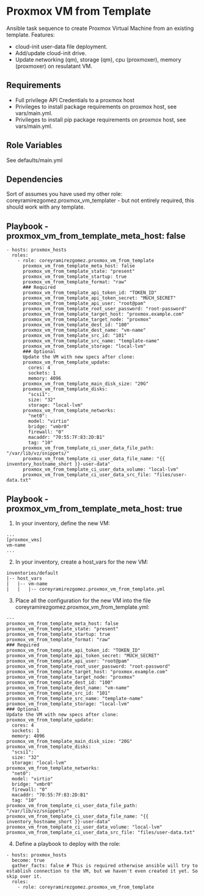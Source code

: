 Proxmox VM from Template
=========

Ansible task sequence to create Proxmox Virtual Machine from an existing template.
Features:
  - cloud-init user-data file deployment.
  - Add/update cloud-init drive.
  - Update networking (qm), storage (qm), cpu (proxmoxer), memory (proxmoxer) on resulatant VM.

Requirements
------------

- Full privilege API Credentials to a proxmox host
- Privileges to install package requirements on proxmox host, see vars/main.yml.
- Privileges to install pip package requirements on proxmox host, see vars/main.yml.

Role Variables
--------------

See defaults/main.yml

Dependencies
------------

Sort of assumes you have used my other role: coreyramirezgomez.proxmox_vm_templater - but not entirely required, this should work with any template.

Playbook - proxmox_vm_from_template_meta_host: false
----------------
    - hosts: proxmox_hosts
      roles:
        - role: coreyramirezgomez.proxmox_vm_from_template
          proxmox_vm_from_template_meta_host: false
          proxmox_vm_from_template_state: "present"
          proxmox_vm_from_template_startup: true 
          proxmox_vm_from_template_format: "raw"
          ### Required
          proxmox_vm_from_template_api_token_id: "TOKEN_ID"
          proxmox_vm_from_template_api_token_secret: "MUCH_SECRET"
          proxmox_vm_from_template_api_user: "root@pam"
          proxmox_vm_from_template_root_user_password: "root-password"
          proxmox_vm_from_template_target_host: "proxmox.example.com"
          proxmox_vm_from_template_target_node: "proxmox"
          proxmox_vm_from_template_dest_id: "100"
          proxmox_vm_from_template_dest_name: "vm-name"
          proxmox_vm_from_template_src_id: "101"
          proxmox_vm_from_template_src_name: "template-name"
          proxmox_vm_from_template_storage: "local-lvm"
          ### Optional
          Update the VM with new specs after clone:
          proxmox_vm_from_template_update:
            cores: 4
            sockets: 1
            memory: 4096
          proxmox_vm_from_template_main_disk_size: "20G"
          proxmox_vm_from_template_disks:
            "scsi1":
            size: "32"
            storage: "local-lvm"
          proxmox_vm_from_template_networks:
            "net0":
            model: "virtio"
            bridge: "vmbr0"
            firewall: "0"
            macaddr: "70:55:7F:83:2D:B1"
            tag: "10"
          proxmox_vm_from_template_ci_user_data_file_path: "/var/lib/vz/snippets/"
          proxmox_vm_from_template_ci_user_data_file_name: "{{ inventory_hostname_short }}-user-data"
          proxmox_vm_from_template_ci_user_data_volume: "local-lvm"
          proxmox_vm_from_template_ci_user_data_src_file: "files/user-data.txt"


Playbook - proxmox_vm_from_template_meta_host: true
----------------
  1. In your inventory, define the new VM:

    ...
    [proxmox_vms]
    vm-name
    ...

  2. In your inventory, create a host_vars for the new VM:

    inventories/default
    |-- host_vars
    |   |-- vm-name
    |   |   |-- coreyramirezgomez.proxmox_vm_from_template.yml

  3. Place all the configuration for the new VM into the file coreyramirezgomez.proxmox_vm_from_template.yml:

    ---
    proxmox_vm_from_template_meta_host: false
    proxmox_vm_from_template_state: "present"
    proxmox_vm_from_template_startup: true 
    proxmox_vm_from_template_format: "raw"
    ### Required
    proxmox_vm_from_template_api_token_id: "TOKEN_ID"
    proxmox_vm_from_template_api_token_secret: "MUCH_SECRET"
    proxmox_vm_from_template_api_user: "root@pam"
    proxmox_vm_from_template_root_user_password: "root-password"
    proxmox_vm_from_template_target_host: "proxmox.example.com"
    proxmox_vm_from_template_target_node: "proxmox"
    proxmox_vm_from_template_dest_id: "100"
    proxmox_vm_from_template_dest_name: "vm-name"
    proxmox_vm_from_template_src_id: "101"
    proxmox_vm_from_template_src_name: "template-name"
    proxmox_vm_from_template_storage: "local-lvm"
    ### Optional
    Update the VM with new specs after clone:
    proxmox_vm_from_template_update:
      cores: 4
      sockets: 1
      memory: 4096
    proxmox_vm_from_template_main_disk_size: "20G"
    proxmox_vm_from_template_disks:
      "scsi1":
      size: "32"
      storage: "local-lvm"
    proxmox_vm_from_template_networks:
      "net0":
      model: "virtio"
      bridge: "vmbr0"
      firewall: "0"
      macaddr: "70:55:7F:83:2D:B1"
      tag: "10"
    proxmox_vm_from_template_ci_user_data_file_path: "/var/lib/vz/snippets/"
    proxmox_vm_from_template_ci_user_data_file_name: "{{ inventory_hostname_short }}-user-data"
    proxmox_vm_from_template_ci_user_data_volume: "local-lvm"
    proxmox_vm_from_template_ci_user_data_src_file: "files/user-data.txt"

  4. Define a playbook to deploy with the role:

    - hosts: proxmox_hosts
      become: true
      gather_facts: false # This is required otherwise ansible will try to establish connection to the VM, but we haven't even created it yet. So skip over it.
      roles:
        - role: coreyramirezgomez.proxmox_vm_from_template